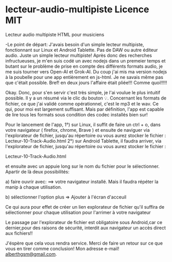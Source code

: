 # lecteur-audio-multipiste Licence MIT

Lecteur audio multipiste HTML pour musiciens

-Le point de départ:
J'avais besoin d'un simple lecteur multipiste, fonctionnant sur Linux et Android Tablette. 
Pas de DAW ou autre éditeur audio. Juste un simple lecteur multipiste!
Après donc des recherches infructueuses, je m'en suis codé un avec nodejs dans un premeier temps
et butant sur le problème de prise en compte des différents formats audio, je me suis tourner vers
Open-AI et Grok-AI. Du coup j'ai mis ma version nodejs à la poubelle pour une app entièrement en js-html.
Je ne savais même pas que c'était possible. Bref! en deux jours l'affaire était pliée!!! Comme quoi!!!!!

Okay. Donc, pour s'en servir c'est très simple, je l'ai voulue le plus intuitif possible. 
Il y a un résumé via le clic du bouton 💡. Concernant les formats de fichier, ce que j'ai validé comme opérationnel,
c'est le mp3 et le wav. Ce qui, pour moi est largement suffisant. Mais par définition, l'app est capable
de lire tous les formats sous condition des codec installés bien sur!

Pour le lancement de l'app, 
1°) sur Linux, il suffit de faire un ctrl + o, dans votre navigateur ( firefox, chrome, Brave )
et ensuite de naviguer via l'explorateur de fichier, jusqu'au répertoire ou vous aurez stocker le fichier :
Lecteur-10-Track-Audio.html
2°) sur Android Tablette, il faudra arriver, via l'explorateur de fichier, jusqu'au répertoire ou vous aurez stocker le fichier :

Lecteur-10-Track-Audio.html

et ensuite avec un appuie long sur le nom du fichier pour le sélectionner. Apartir de là deux possibilités:

a) faire ouvrir avec: ==> votre navigateur installé. Mais il faudra répéter la manip à chaque utilisation.

b) sélectionner l'option plus => Ajouter à l'écran d'acceuil

Ce qui aura pour effet de créer un lien explorateur de fichier qu'il suffira de sélectionner pour chaque utilisation pour
l'arrimer à votre navigateur


Le passage par l'explorateur de fichier est obligatoire sous Android,car ce dernier,pour des raisons de sécurité, interdit aux navigateur
un accès direct aux fichiers!!

J'éspère que cela vous rendra service. 
Merci de faire un retour sur ce que vous en tirer comme conclusion!
Mon adresse e-mail! alberthgsm@gmail.com.
